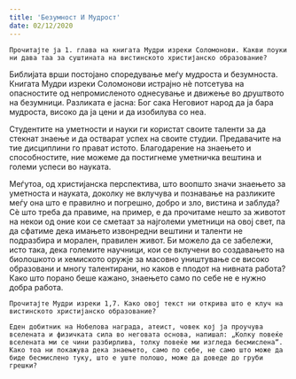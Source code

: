 ```yaml
---
title: 'Безумност И Мудрост'
date: 02/12/2020
---
```


`Прочитајте ја 1. глава на книгата Мудри изреки Соломонови. Какви поуки ни дава таа за суштината на вистинското христијанско образование?`

Библијата врши постојано споредување меѓу мудроста и безумноста. Книгата Мудри изреки Соломонови истрајно нѐ потсетува на опасностите од непромисленото однесување и движење во друштвото на безумници. Разликата е јасна: Бог сака Неговиот народ да ја бара мудроста, високо да ја цени и да изобилува со неа.

Студентите на уметности и науки ги користат своите таленти за да стекнат знаење и да остварат успех на своите студии. Предавачите на тие дисциплини го прават истото. Благодарение на знаењето и способностите, ние можеме да постигнеме уметничка вештина и големи успеси во науката.

Меѓутоа, од христијанска перспектива, што воопшто значи знаењето за уметноста и науката, доколку не вклучува и познавање на разликите меѓу она што е правилно и погрешно, добро и зло, вистина и заблуда? Сѐ што треба да правиме, на пример, е да прочитаме нешто за животот на некои од оние кои се сметаат за најголеми уметници на овој свет, па да сфатиме дека имањето извонредни вештини и таленти не подразбира и морален, правилен живот. Би можело да се забележи, исто така, дека големите научници, кои се вклучени во создавањето на биолошкото и хемиското оружје за масовно уништување се високо образовани и многу талентирани, но каков е плодот на нивната работа? Како што порано беше кажано, знаењето само по себе не е нужно добра работа.

`Прочитајте Мудри изреки 1,7. Како овој текст ни открива што е клуч на вистинското христијанско образование?`

`Еден добитник на Нобелова награда, атеист, човек кој ја проучува вселената и физичката сила во неговата основа, напишал: „Колку повеќе вселената ми се чини разбирлива, толку повеќе ми изгледа бесмислена“. Како тоа ни покажува дека знаењето, само по себе, не само што може да биде бесмислено туку, што е уште полошо, може да доведе до груби грешки?`